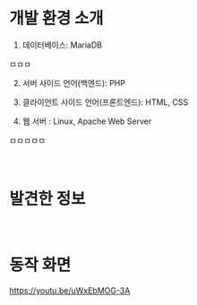 # 개발 환경 소개
1. 데이터베이스: MariaDB


ㅁㅁㅁ

2. 서버 사이드 언어(백엔드): PHP

3. 클라이언트 사이드 언어(프론트엔드): HTML, CSS

4. 웹 서버 : Linux, Apache Web Server


ㅁㅁㅁㅁㅁ

　
 　
# 발견한 정보


　
　
 
# 동작 화면
https://youtu.be/uWxEbMOG-3A

